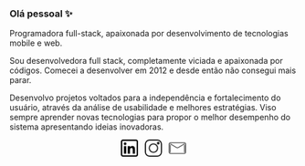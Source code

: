 ### Olá pessoal ✨

Programadora full-stack, apaixonada por desenvolvimento de tecnologias mobile e web.

Sou desenvolvedora full stack, completamente viciada e apaixonada por códigos. Comecei a desenvolver em 2012 e desde então não consegui mais parar.

Desenvolvo projetos voltados para a independência e fortalecimento do usuário, através da análise de usabilidade e melhores estratégias. Viso sempre aprender novas tecnologias para propor o melhor desempenho do sistema apresentando ideias inovadoras.

<p align='center'>
<a href="https://www.linkedin.com/in/stellaoliveiram/"><img height="30" src="https://github.com/stellaoliveirabertt/stellaoliveirabertt/blob/master/linkedin.png?raw=true"></a>&nbsp;&nbsp;
<a href="https://www.instagram.com/stellaoliveirabertt/"><img height="30" src="https://github.com/stellaoliveirabertt/stellaoliveirabertt/blob/master/instagram.png?raw=true"></a>&nbsp;&nbsp;
<a href="mailto:stellabertthiolly@live.com"><img height="30" src="https://github.com/stellaoliveirabertt/stellaoliveirabertt/blob/master/mail.png?raw=true"></a>
</p>
